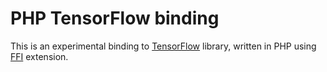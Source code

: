 # PHP TensorFlow binding

This is an experimental binding to [TensorFlow](https://www.tensorflow.org)
library, written in PHP using [FFI](https://github.com/dstogov/php-ffi)
extension.
